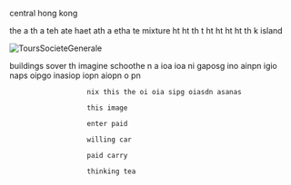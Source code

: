 central hong kong

the a
th a
teh ate
haet 
ath a
etha te mixture
ht 
ht 
th t
ht 
ht 
ht 
ht 
th   k              island 

![ToursSocieteGenerale](https://github.com/user-attachments/assets/b85e0789-3af8-4f70-a5a6-6ab9480e323e)

buildings
         sover 
              th 
                imagine 
                       schoothe n a ioa ioa ni gaposg ino ainpn igio naps oipgo inasiop iopn aiopn o pn

                       nix this the oi oia sipg oiasdn asanas

                       this image

                       enter paid

                       willing car

                       paid carry

                       thinking tea
